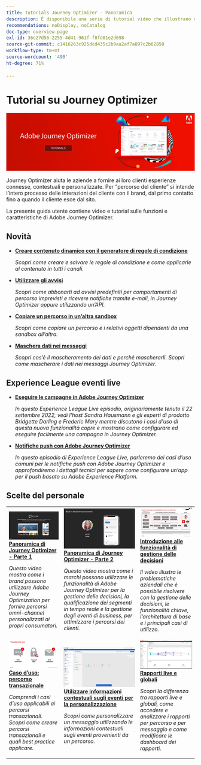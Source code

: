 ```yaml
---
title: Tutorials Journey Optimizer - Panoramica
description: È disponibile una serie di tutorial video che illustrano come sfruttare i vantaggi di Journey Optimizer.
recommendations: noDisplay, noCatalog
doc-type: overview-page
exl-id: 36e27d56-2255-4d41-961f-f8fd01e2d698
source-git-commit: c1416263c925dcd435c2b9aa2af7a897c2b62850
workflow-type: tm+mt
source-wordcount: '490'
ht-degree: 71%

---
```



# Tutorial su Journey Optimizer

![](./assets/ajo-banner.png)

Journey Optimizer aiuta le aziende a fornire ai loro clienti esperienze connesse, contestuali e personalizzate. Per “percorso del cliente” si intende l’intero processo delle interazioni del cliente con il brand, dal primo contatto fino a quando il cliente esce dal sito.

La presente guida utente contiene video e tutorial sulle funzioni e caratteristiche di Adobe Journey Optimizer.

<div id="whats-new-section">

## Novità

* **[Creare contenuto dinamico con il generatore di regole di condizione](/help/personalize-content/create-dynamic-content.md)**

   *Scopri come creare e salvare le regole di condizione e come applicarle al contenuto in tutti i canali.*

* **[Utilizzare gli avvisi](/help/administration/alerts.md)**

   *Scopri come abbonarti ad avvisi predefiniti per comportamenti di percorso imprevisti e ricevere notifiche tramite e-mail, in Journey Optimizer oppure utilizzando un’API.*

* **[Copiare un percorso in un’altra sandbox](/help/create-journeys/copy-a-journey.md)**

   *Scopri come copiare un percorso e i relativi oggetti dipendenti da una sandbox all’altra.*

* **[Maschera dati nei messaggi](/help/privacy/mask-data-in-messages.md)**

   *Scopri cos’è il mascheramento dei dati e perché mascherarli. Scopri come mascherare i dati nei messaggi Journey Optimizer.*

</div>


<div id="events-section">

## Experience League eventi live

* **[Eseguire le campagne in Adobe Journey Optimizer](https://experienceleague.adobe.com/docs/experience-league-live-events/events/episodes/exl-live-episode-09-22-22.html?lang=it)**

   *In questo Experience League Live episodio, originariamente tenuto il 22 settembre 2022, vedi l&#39;host Sandra Hausmann e gli esperti di prodotto Bridgette Darling e Frederic Mary mentre discutono i casi d&#39;uso di questa nuova funzionalità copre e mostrano come configurare ed eseguire facilmente una campagna in Journey Optimizer.*

* **[Notifiche push con Adobe Journey Optimizer](https://experienceleague.adobe.com/docs/experience-league-live-events/events/episodes/exl-live-episode-05-12-22.html?lang=it)**

   *In questo episodio di Experience League Live, parleremo dei casi d’uso comuni per le notifiche push con Adobe Journey Optimizer e approfondiremo i dettagli tecnici per sapere come configurare un’app per il push basato su Adobe Experience Platform.*

</div>

<div id="recs-overview-body-1"></div>
<div id="recs-overview-body-2"></div>
<div id="recs-overview-body-3"></div>
<div id="recs-overview-body-4"></div>
<div id="recs-overview-body-5"></div>
<div id="recs-overview-body-6"></div>

<div id="staff-picks-section">

## Scelte del personale

<table>
<tr>
  <td>
    <a href="./introduction/journey-optimizer-overview-part-1.md">
      <img alt="Panoramica di Journey Optimizer - Parte 1: distribuzione di percorsi omni-channel (video)" src="./assets/334174.jpg"/>
    </a>
    <div>
      <a href="./introduction/journey-optimizer-overview-part-1.md">
    <strong>Panoramica di Journey Optimizer - Parte 1 </strong>
    </a>
    </div>
    <p>
    <em>Questo video mostra come i brand possono utilizzare Adobe Journey Optimization per fornire percorsi omni-channel personalizzati ai propri consumatori.</em>
    <p>
  </td>
    <td>
    <a href="./introduction/journey-optimizer-overview-part-2.md">
      <img alt="Panoramica di Journey Optimizer - Parte 2: distribuzione di percorsi omni-channel (video)" src="./assets/334175.jpg"/>
    </a>
    <div>
      <a href="./introduction/journey-optimizer-overview-part-2.md">
    <strong>Panoramica di Journey Optimizer - Parte 2 </strong>
    </a>
    </div>
    <p>
    <em>Questo video mostra come i marchi possono utilizzare le funzionalità di Adobe Journey Optimizer per la gestione delle decisioni, la qualificazione dei segmenti in tempo reale e la gestione degli eventi di business, per ottimizzare i percorsi dei clienti.</em>
    <p>
  </td>
  </td>
    <td>
    <a href="./decision-management/create-decisions.md">
      <img alt="Introduzione alle funzionalità di gestione delle decisioni" src="./assets/326961.jpg"/>
    </a>
    <div>
      <a href="./decision-management/create-decisions.md">
    <strong>Introduzione alle funzionalità di gestione delle decisioni </strong>
    </a>
    </div>
    <p>
    <em>Il video illustra le problematiche aziendali che è possibile risolvere con la gestione delle decisioni, le funzionalità chiave, l’architettura di base e i principali casi di utilizzo.

</em>
    <p>
  </td>
</tr>
<tr>
  <td>
    <a href="./create-journeys/use-case-transactional-journey.md">
      <img alt="Caso d’uso: percorso transazionale " src="./assets/334202.jpeg"/>
    </a>
    <div>
      <a href="./create-journeys/use-case-transactional-journey.md">
    <strong>Caso d’uso: percorso transazionale </strong>
    </a>
    </div>
    <p>
    <em>Comprendi i casi d’uso applicabili ai percorsi transazionali. Scopri come creare percorsi transazionali e quali best practice applicare.</em>
    <p>
  </td>
    <td>
    <a href="./personalize-content/use-contextual-event-information-for-personalization.md">
      <img alt="Utilizzare informazioni contestuali sugli eventi per la personalizzazione" src="./assets/334165.jpg"/>
    </a>
    <div>
      <a href="./personalize-content/use-contextual-event-information-for-personalization.md">
    <strong>Utilizzare informazioni contestuali sugli eventi per la personalizzazione </strong>
    </a>
    </div>
    <p>
    <em>Scopri come personalizzare un messaggio utilizzando le informazioni contestuali sugli eventi provenienti da un percorso.</em>
    <p>
  </td>
  </td>
    <td>
    <a href="./report-and-monitor/live-and-global-reports.md">
      <img alt="Rapporti live e globali" src="./assets/334108.jpg"/>
    </a>
    <div>
      <a href="./report-and-monitor/live-and-global-reports.md">
    <strong>Rapporti live e globali </strong>
    </a>
    </div>
    <p>
    <em>Scopri la differenza tra rapporti live e globali, come accedere e analizzare i rapporti per percorso e per messaggio e come modificare le dashboard dei rapporti.

</em>
    <p>
  </td>
</tr>
</table>

</div>
